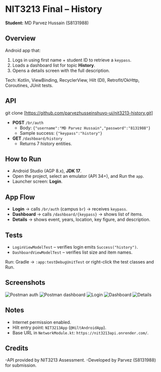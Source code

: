 # NIT3213 Final – History
**Student:** MD Parvez Hussain (S8131988)

## Overview
Android app that:
1) Logs in using first name + student ID to retrieve a `keypass`.
2) Loads a dashboard list for topic **History**.
3) Opens a details screen with the full description.

Tech: Kotlin, ViewBinding, RecyclerView, Hilt (DI), Retrofit/OkHttp, Coroutines, JUnit tests.

## API
git clone [https://github.com/parvezhusseinshuvo-ui/nit3213-history.git]
- **POST** `/br/auth`
  - Body: `{"username":"MD Parvez Hussain","password":"8131988"}`
  - Sample success: `{"keypass":"history"}`
- **GET** `/dashboard/history`
  - Returns 7 history entities.

## How to Run
- Android Studio (AGP 8.x), **JDK 17**.
- Open the project, select an emulator (API 34+), and Run the `app`.
- Launcher screen: **Login**.

## App Flow
- **Login** → calls `/br/auth` (campus `br`) → receives `keypass`.
- **Dashboard** → calls `/dashboard/{keypass}` → shows list of items.
- **Details** → shows event, years, location, key figure, and description.

## Tests
- `LoginViewModelTest` – verifies login emits `Success("history")`.
- `DashboardViewModelTest` – verifies list size and item names.

Run: Gradle → `:app:testDebugUnitTest` or right-click the test classes and Run.

## Screenshots
![Postman auth](screenshots/postman_auth.png)
![Postman dashboard](screenshots/postman_dashboard.png)
![Login](screenshots/app_login.png)
![Dashboard](screenshots/app_dashboard.png)
![Details](screenshots/app_details.png)

## Notes
- Internet permission enabled.
- Hilt entry point: `NIT3213App` (`@HiltAndroidApp`).
- Base URL in `NetworkModule.kt`: `https://nit3213api.onrender.com/`.

## Credits
-API provided by NIT3213 Assessment.
-Developed by Parvez (S8131988) for submission.
